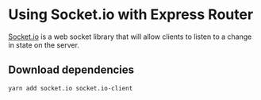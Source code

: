 # Using Socket.io with Express Router

[Socket.io](https://socket.io/) is a web socket library that will allow clients to listen to a change in state on the server.

## Download dependencies

`yarn add socket.io socket.io-client`